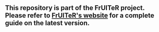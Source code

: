 ## This repository is part of the FrUITeR project. Please refer to [FrUITeR's website](https://felicitia.github.io/FrUITeR/) for a complete guide on the latest version.
